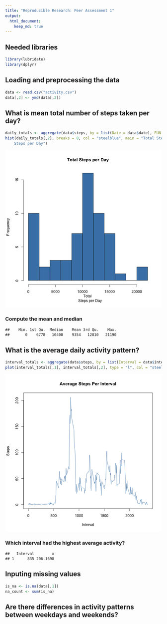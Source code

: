 ```yaml
---
title: "Reproducible Research: Peer Assessment 1"
output: 
  html_document:
    keep_md: true
---
```


## Needed libraries

```r
library(lubridate)
library(dplyr)
```

## Loading and preprocessing the data

```r
data <- read.csv("activity.csv")
data[,2] <- ymd(data[,2])
```

## What is mean total number of steps taken per day?

```r
daily_totals <- aggregate(data$steps, by = list(Date = data$date), FUN = sum, na.rm = T)
hist(daily_totals[,2], breaks = 8, col = "steelblue", main = "Total Steps per Day", xlab = "Total 
    Steps per Day")
```

![plot of chunk unnamed-chunk-3](figure/unnamed-chunk-3-1.png) 
### Compute the mean and median

```
##    Min. 1st Qu.  Median    Mean 3rd Qu.    Max. 
##       0    6778   10400    9354   12810   21190
```

## What is the average daily activity pattern?

```r
interval_totals <- aggregate(data$steps, by = list(Interval = data$interval), FUN = mean, na.rm = T)
plot(interval_totals[,1], interval_totals[,2], type = "l", col = "steelblue", main = "Average Steps Per Interval", xlab = "Interval", ylab = "Steps")
```

![plot of chunk unnamed-chunk-5](figure/unnamed-chunk-5-1.png) 
### Which interval had the highest average activity?

```
##   Interval        x
## 1      835 206.1698
```

## Inputing missing values

```r
is_na <- is.na(data[,1])
na_count <- sum(is_na)
```


## Are there differences in activity patterns between weekdays and weekends?
